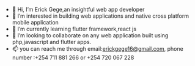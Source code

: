- 👋 Hi, I’m Erick Gege,an insightful web app developer
- 👀 I’m interested in building web applications and native cross platform mobile application 
- 🌱 I’m currently learning flutter framework,react js
- 💞️ I’m looking to collaborate on any web application built using php,javascript and flutter apps.
- 📫 you can reach me through email:erickgege16@gmail.com, phone number :+254 711 881 266 or +254 720 067 228

<!---
erick16-max/erick16-max is a ✨ special ✨ repository because its `README.md` (this file) appears on your GitHub profile.
You can click the Preview link to take a look at your changes.
--->
